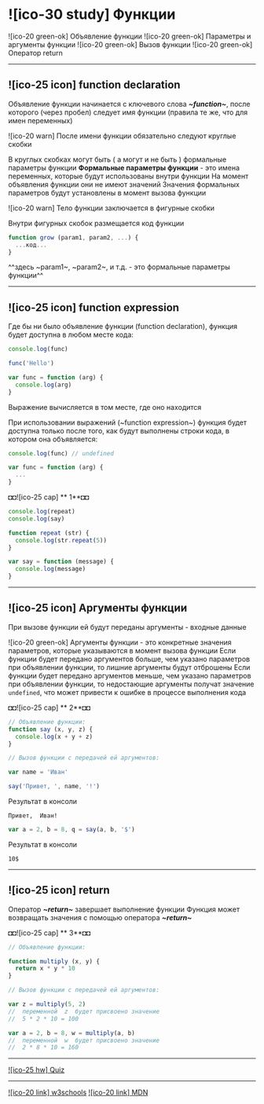 # ![ico-30 study] Функции

![ico-20 green-ok] Объявление функции
![ico-20 green-ok] Параметры и аргументы функции
![ico-20 green-ok] Вызов функции
![ico-20 green-ok] Оператор return

_____________________________________________________________________

## ![ico-25 icon] function declaration

Объявление функции начинается с ключевого слова  **_~function~_**, после которого (через пробел) следует имя функции (правила те же, что для имен переменных)

![ico-20 warn] После имени функции обязательно следуют круглые скобки

В круглых скобках могут быть ( а могут и не быть ) формальные параметры функции
**Формальные параметры функции** - это имена переменных, которые будут использованы внутри функции
На момент объявления функции они не имеют значений
Значения формальных параметров будут установлены в момент вызова функции

![ico-20 warn] Тело функции заключается в фигурные скобки

Внутри фигурных скобок размещается код функции

~~~js
function grow (param1, param2, ...) {
  ...код...
}
~~~

^^здесь ~param1~, ~param2~, и т.д. - это формальные параметры функции^^

__________________________________________________________________

## ![ico-25 icon] function expression

Где бы ни было объявление функции (function declaration), функция будет доступна в любом месте кода:

~~~js
console.log(func)

func('Hello')

var func = function (arg) {
  console.log(arg)
}
~~~

Выражение вычисляется в том месте, где оно находится

При использовании выражений (~function expression~) функция будет доступна только после того, как будут выполнены строки кода, в котором она объявляется:

~~~js
console.log(func) // undefined

var func = function (arg) {
  ...
}
~~~

◘◘![ico-25 cap] ** 1**◘◘

~~~js
console.log(repeat)
console.log(say)

function repeat (str) {
  console.log(str.repeat(5))
}

var say = function (message) {
  console.log(message)
}
~~~
____________________________________________________________________

## ![ico-25 icon] Аргументы функции

При вызове функции ей будут переданы аргументы - входные данные

![ico-20 green-ok] Аргументы функции - это конкретные значения параметров, которые указываются в момент вызова функции
Если функции будет передано аргументов больше, чем указано параметров при объявлении функции, то лишние аргументы будут отброшены
Если функции будет передано аргументов меньше, чем указано параметров при объявлении функции, то недостающие аргументы получат значение `undefined`, что может привести к ошибке в процессе выполнения кода

◘◘![ico-25 cap] ** 2**◘◘

~~~js
// Объявление функции:
function say (x, y, z) {
  console.log(x + y + z)
}

// Вызов функции с передачей ей аргументов:

var name = 'Иван'

say('Привет, ', name, '!')
~~~

Результат в консоли

~~~console
Привет,  Иван!
~~~

~~~js
var a = 2, b = 8, q = say(a, b, '$')
~~~

Результат в консоли

~~~console
10$
~~~

_____________________________________________________

## ![ico-25 icon] return

Оператор **_~return~_** завершает выполнение функции
Функция может возвращать значения с помощью оператора  **_~return~_**

◘◘![ico-25 cap] ** 3**◘◘

~~~js
// Объявление функции:

function multiply (x, y) {
  return x * y * 10
}

// Вызов функции с передачей ей аргументов:

var z = multiply(5, 2)
//  переменной  z  будет присвоено значение  
//  5 * 2 * 10 = 100

var a = 2, b = 8, w = multiply(a, b)
//  переменной  w  будет присвоено значение
//  2 * 8 * 10 = 160
~~~

____________________________________________________________________

[![ico-25 hw] Quiz](quiz/function)

_______________________________________
[![ico-20 link] w3schools](external/w3-function)
[![ico-20 link] MDN](external/mdn-function)
